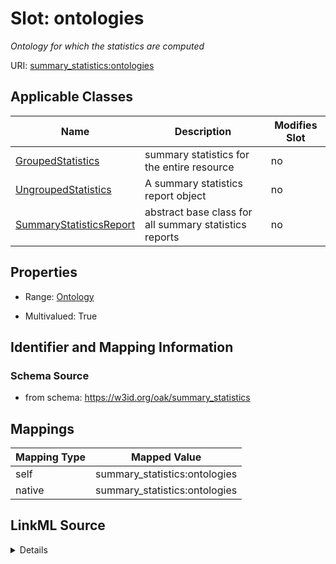 

# Slot: ontologies


_Ontology for which the statistics are computed_





URI: [summary_statistics:ontologies](https://w3id.org/oaklib/summary_statistics.ontologies)



<!-- no inheritance hierarchy -->





## Applicable Classes

| Name | Description | Modifies Slot |
| --- | --- | --- |
| [GroupedStatistics](GroupedStatistics.md) | summary statistics for the entire resource |  no  |
| [UngroupedStatistics](UngroupedStatistics.md) | A summary statistics report object |  no  |
| [SummaryStatisticsReport](SummaryStatisticsReport.md) | abstract base class for all summary statistics reports |  no  |







## Properties

* Range: [Ontology](Ontology.md)

* Multivalued: True





## Identifier and Mapping Information







### Schema Source


* from schema: https://w3id.org/oak/summary_statistics




## Mappings

| Mapping Type | Mapped Value |
| ---  | ---  |
| self | summary_statistics:ontologies |
| native | summary_statistics:ontologies |




## LinkML Source

<details>
```yaml
name: ontologies
description: Ontology for which the statistics are computed
from_schema: https://w3id.org/oak/summary_statistics
rank: 1000
alias: ontologies
owner: SummaryStatisticsReport
domain_of:
- SummaryStatisticsReport
range: Ontology
multivalued: true
inlined: true
inlined_as_list: true

```
</details>